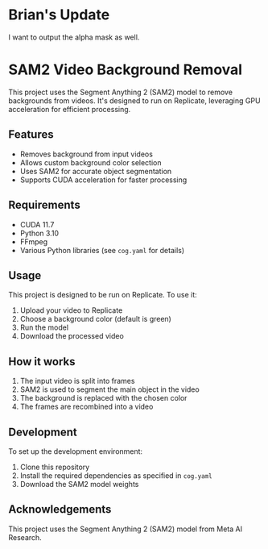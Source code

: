 # Brian's Update

I want to output the alpha mask as well.


# SAM2 Video Background Removal

This project uses the Segment Anything 2 (SAM2) model to remove backgrounds from videos. It's designed to run on Replicate, leveraging GPU acceleration for efficient processing.

## Features

- Removes background from input videos
- Allows custom background color selection
- Uses SAM2 for accurate object segmentation
- Supports CUDA acceleration for faster processing

## Requirements

- CUDA 11.7
- Python 3.10
- FFmpeg
- Various Python libraries (see `cog.yaml` for details)

## Usage

This project is designed to be run on Replicate. To use it:

1. Upload your video to Replicate
2. Choose a background color (default is green)
3. Run the model
4. Download the processed video

## How it works

1. The input video is split into frames
2. SAM2 is used to segment the main object in the video
3. The background is replaced with the chosen color
4. The frames are recombined into a video

## Development

To set up the development environment:

1. Clone this repository
2. Install the required dependencies as specified in `cog.yaml`
3. Download the SAM2 model weights

## Acknowledgements

This project uses the Segment Anything 2 (SAM2) model from Meta AI Research.
